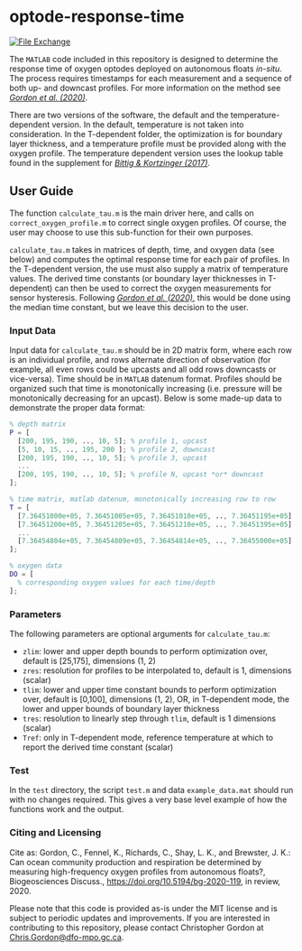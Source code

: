# optode-response-time

[![File Exchange](https://www.mathworks.com/matlabcentral/images/matlab-file-exchange.svg)](https://www.mathworks.com/matlabcentral/fileexchange/74579-optode-response-time)

The `MATLAB` code included in this repository is designed to determine the
response time of oxygen optodes deployed on autonomous floats _in-situ_. The
process requires timestamps for each measurement and a sequence of both up- and
downcast profiles. For more information on the method see
_[Gordon et al. (2020)](https://doi.org/10.5194/bg-2020-119)_.

There are two versions of the software, the default and the
temperature-dependent version. In the default, temperature is
not taken into consideration. In the T-dependent folder, the optimization
is for boundary layer thickness, and a temperature profile must be provided
along with the oxygen profile. The temperature dependent version uses the
lookup table found in the supplement for
_[Bittig & Kortzinger (2017)](https://doi.org/10.5194/os-13-1-2017)_.

## User Guide

The function `calculate_tau.m` is the main driver here, and calls on
`correct_oxygen_profile.m` to correct single oxygen profiles. Of course,
the user may choose to use this sub-function for their own purposes.

`calculate_tau.m` takes in matrices of depth, time, and oxygen data (see below)
and computes the optimal response time for each pair of profiles. In the
T-dependent version, the use must also supply a matrix of temperature values.
The derived time constants (or boundary layer thicknesses in T-dependent)
can then be used to correct the oxygen measurements for sensor hysteresis.
Following _[Gordon et al. (2020)](https://doi.org/10.5194/bg-2020-119)_, this
would be done using the median time constant, but we leave this decision to the
user.

### Input Data

Input data for `calculate_tau.m` should be in 2D matrix form, where each row is
an individual profile, and rows alternate direction of observation (for
example, all even rows could be upcasts and all odd rows downcasts or
vice-versa). Time should be in `MATLAB` datenum format. Profiles should be
organized such that time is monotonically increasing (i.e. pressure will be
monotonically decreasing for an upcast). Below is some made-up data to
demonstrate the proper data format:

```matlab
% depth matrix
P = [
  [200, 195, 190, .., 10, 5]; % profile 1, upcast
  [5, 10, 15, .., 195, 200 ]; % profile 2, downcast
  [200, 195, 190, .., 10, 5]; % profile 3, upcast
  ...
  [200, 195, 190, .., 10, 5]; % profile N, upcast *or* downcast
];

% time matrix, matlab datenum, monotonically increasing row to row
T = [
  [7.36451000e+05, 7.36451005e+05, 7.36451010e+05, .., 7.36451195e+05]
  [7.36451200e+05, 7.36451205e+05, 7.36451210e+05, .., 7.36451395e+05]
  ...
  [7.36454804e+05, 7.36454809e+05, 7.36454814e+05, .., 7.36455000e+05]
];

% oxygen data
DO = [
  % corresponding oxygen values for each time/depth
];
```

### Parameters

The following parameters are optional arguments for `calculate_tau.m`:

- `zlim`: lower and upper depth bounds to perform optimization over,
default is [25,175], dimensions (1, 2)
- `zres`: resolution for profiles to be interpolated to, default is 1,
dimensions (scalar)
- `tlim`: lower and upper time constant bounds to perform optimization over,
default is [0,100], dimensions (1, 2), OR, in T-dependent mode, the lower and
upper bounds of boundary layer thickness
- `tres`: resolution to linearly step through `tlim`, default is 1
dimensions (scalar)
- `Tref`: only in T-dependent mode, reference temperature at which to report
the derived time constant (scalar)

### Test

In the `test` directory, the script `test.m` and data `example_data.mat` should
run with no changes required. This gives a very base level example of how
the functions work and the output.

### Citing and Licensing

Cite as: Gordon, C., Fennel, K., Richards, C., Shay, L. K., and Brewster, J. K.:
Can ocean community production and respiration be determined by measuring high-frequency
oxygen profiles from autonomous floats?, Biogeosciences Discuss.,
<https://doi.org/10.5194/bg-2020-119>, in review, 2020.

Please note that this code is provided as-is under the MIT license and is
subject to periodic updates and improvements. If you are interested in
contributing to this repository, please contact Christopher Gordon at
[Chris.Gordon@dfo-mpo.gc.ca](mailto:Chris.Gordon@dfo-mpo.gc.ca).
